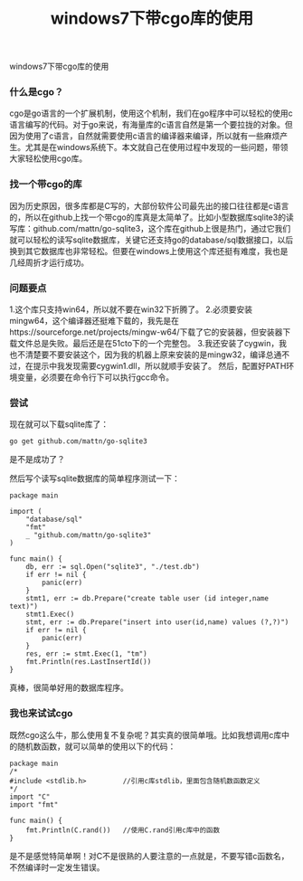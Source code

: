﻿---
layout: post
title: windows7下带cgo库的使用
categories: golang
description: cgo是go语言的一个扩展机制，使用这个机制，我们在go程序中可以轻松的使用c语言编写的代码。对于go来说，有海量库的c语言自然是第一个要拉拢的对象。但因为使用了c语言
keywords: golang, cgo, windows7
---

windows7下带cgo库的使用

### 什么是cgo？
cgo是go语言的一个扩展机制，使用这个机制，我们在go程序中可以轻松的使用c语言编写的代码。对于go来说，有海量库的c语言自然是第一个要拉拢的对象。但因为使用了c语言，自然就需要使用c语言的编译器来编译，所以就有一些麻烦产生。尤其是在windows系统下。本文就自己在使用过程中发现的一些问题，带领大家轻松使用cgo库。

### 找一个带cgo的库
因为历史原因，很多库都是C写的，大部份软件公司最先出的接口往往都是c语言的，所以在github上找一个带cgo的库真是太简单了。比如小型数据库sqlite3的读写库：github.com/mattn/go-sqlite3，这个库在github上很是热门，通过它我们就可以轻松的读写sqlite数据库，关键它还支持go的database/sql数据接口，以后换到其它数据库也非常轻松。但要在windows上使用这个库还挺有难度，我也是几经周折才运行成功。

### 问题要点
1.这个库只支持win64，所以就不要在win32下折腾了。
2.必须要安装mingw64，这个编译器还挺难下载的，我先是在https://sourceforge.net/projects/mingw-w64/下载了它的安装器，但安装器下载文件总是失败。最后还是在51cto下的一个完整包。
3.我还安装了cygwin，我也不清楚要不要安装这个，因为我的机器上原来安装的是mingw32，编译总通不过，在提示中我发现需要cygwin1.dll，所以就顺手安装了。
然后，配置好PATH环境变量，必须要在命令行下可以执行gcc命令。

### 尝试
现在就可以下载sqlite库了：
```
go get github.com/mattn/go-sqlite3
```
是不是成功了？

然后写个读写sqlite数据库的简单程序测试一下：
```
package main

import (
	"database/sql"
	"fmt"
	_ "github.com/mattn/go-sqlite3"
)

func main() {
	db, err := sql.Open("sqlite3", "./test.db")
	if err != nil {
		panic(err)
	}
	stmt1, err := db.Prepare("create table user (id integer,name text)")
	stmt1.Exec()
	stmt, err := db.Prepare("insert into user(id,name) values (?,?)")
	if err != nil {
		panic(err)
	}
	res, err := stmt.Exec(1, "tm")
	fmt.Println(res.LastInsertId())
}
```
真棒，很简单好用的数据库程序。

### 我也来试试cgo
既然cgo这么牛，那么使用复不复杂呢？其实真的很简单哦。比如我想调用c库中的随机数函数，就可以简单的使用以下的代码：
```
package main
/*
#include <stdlib.h> 		//引用c库stdlib，里面包含随机数函数定义
*/
import "C"
import "fmt"

func main() {
	fmt.Println(C.rand())   //使用C.rand引用c库中的函数
}
```
是不是感觉特简单啊！对C不是很熟的人要注意的一点就是，不要写错c函数名，不然编译时一定发生错误。


